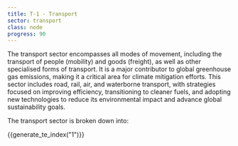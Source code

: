 ```yaml
---
title: T-1 - Transport
sector: transport
class: node
progress: 90
---
```


The transport sector encompasses all modes of movement, including the transport of people (mobility) and goods (freight), as well as other specialised forms of transport. It is a major contributor to global greenhouse gas emissions, making it a critical area for climate mitigation efforts. This sector includes road, rail, air, and waterborne transport, with strategies focused on improving efficiency, transitioning to cleaner fuels, and adopting new technologies to reduce its environmental impact and advance global sustainability goals.

The transport sector is broken down into:

{{generate_te_index("1")}}



